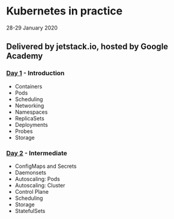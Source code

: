 # Kubernetes in practice
  28-29 January 2020
## Delivered by jetstack.io, hosted by Google Academy

### [Day 1](Day_1.md) - Introduction
- Containers
- Pods
- Scheduling
- Networking
- Namespaces
- ReplicaSets
- Deployments
- Probes
- Storage

### [Day 2](Day_2.md) - Intermediate
- ConfigMaps and Secrets
- Daemonsets
- Autoscaling: Pods
- Autoscaling: Cluster
- Control Plane
- Scheduling
- Storage
- StatefulSets